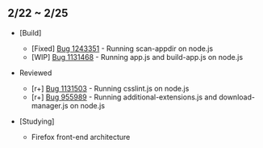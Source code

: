 ## 2/22 ~ 2/25

- [Build]
	- [Fixed] [Bug 1243351](https://bugzilla.mozilla.org/show_bug.cgi?id=1243351) - Running scan-appdir on node.js
	- [WIP] [Bug 1131468](https://bugzilla.mozilla.org/show_bug.cgi?id=1131468) - Running app.js and build-app.js on node.js

- Reviewed
	- [r+] [Bug 1131503](https://bugzilla.mozilla.org/show_bug.cgi?id=1131503) - Running csslint.js on node.js
	- [r+] [Bug 955989](https://bugzilla.mozilla.org/show_bug.cgi?id=955989) - Running additional-extensions.js and download-manager.js on node.js

- [Studying]
	- Firefox front-end architecture
